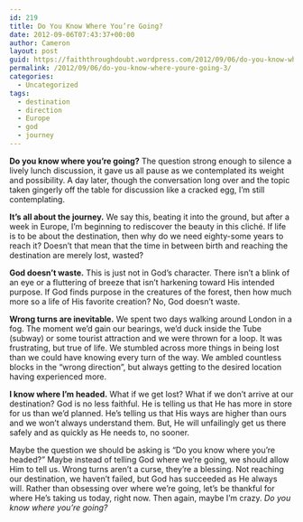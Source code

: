 ```yaml
---
id: 219
title: Do You Know Where You’re Going?
date: 2012-09-06T07:43:37+00:00
author: Cameron
layout: post
guid: https://faiththroughdoubt.wordpress.com/2012/09/06/do-you-know-where-youre-going/
permalink: /2012/09/06/do-you-know-where-youre-going-3/
categories:
  - Uncategorized
tags:
  - destination
  - direction
  - Europe
  - god
  - journey
---
```

**Do you know where you’re going?** The question strong enough to silence a lively lunch discussion, it gave us all pause as we contemplated its weight and possibility. A day later, though the conversation long over and the topic taken gingerly off the table for discussion like a cracked egg, I’m still contemplating.

**It’s all about the journey.** We say this, beating it into the ground, but after a week in Europe, I’m beginning to rediscover the beauty in this cliché. If life is to be about the destination, then why do we need eighty-some years to reach it? Doesn’t that mean that the time in between birth and reaching the destination are merely lost, wasted?

**God doesn’t waste.** This is just not in God’s character. There isn’t a blink of an eye or a fluttering of breeze that isn’t harkening toward His intended purpose. If God finds purpose in the creatures of the forest, then how much more so a life of His favorite creation? No, God doesn’t waste.

**Wrong turns are inevitable.** We spent two days walking around London in a fog. The moment we’d gain our bearings, we’d duck inside the Tube (subway) or some tourist attraction and we were thrown for a loop. It was frustrating, but true of life. We stumbled across more things in being lost than we could have knowing every turn of the way. We ambled countless blocks in the “wrong direction”, but always getting to the desired location having experienced more.

**I know where I’m headed.** What if we get lost? What if we don’t arrive at our destination? God is no less faithful. He is telling us that He has more in store for us than we’d planned. He’s telling us that His ways are higher than ours and we won’t always understand them. But, He will unfailingly get us there safely and as quickly as He needs to, no sooner.

Maybe the question we should be asking is “Do you know where you’re headed?” Maybe instead of telling God where we’re going, we should allow Him to tell us. Wrong turns aren’t a curse, they’re a blessing. Not reaching our destination, we haven’t failed, but God has succeeded as He always will. Rather than obsessing over where we’re going, let’s be thankful for where He’s taking us today, right now. Then again, maybe I’m crazy. _Do you know where you’re going?_